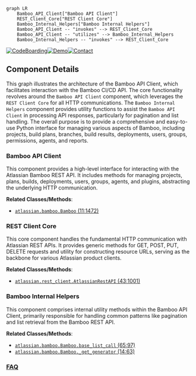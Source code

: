 ```mermaid
graph LR
    Bamboo_API_Client["Bamboo API Client"]
    REST_Client_Core["REST Client Core"]
    Bamboo_Internal_Helpers["Bamboo Internal Helpers"]
    Bamboo_API_Client -- "invokes" --> REST_Client_Core
    Bamboo_API_Client -- "utilizes" --> Bamboo_Internal_Helpers
    Bamboo_Internal_Helpers -- "invokes" --> REST_Client_Core
```
[![CodeBoarding](https://img.shields.io/badge/Generated%20by-CodeBoarding-9cf?style=flat-square)](https://github.com/CodeBoarding/CodeBoarding)[![Demo](https://img.shields.io/badge/Try%20our-Demo-blue?style=flat-square)](https://www.codeboarding.org/demo)[![Contact](https://img.shields.io/badge/Contact%20us%20-%20contact@codeboarding.org-lightgrey?style=flat-square)](mailto:contact@codeboarding.org)

## Component Details

This graph illustrates the architecture of the Bamboo API Client, which facilitates interaction with the Bamboo CI/CD API. The core functionality revolves around the `Bamboo API Client` component, which leverages the `REST Client Core` for all HTTP communications. The `Bamboo Internal Helpers` component provides utility functions to assist the `Bamboo API Client` in processing API responses, particularly for pagination and list handling. The overall purpose is to provide a comprehensive and easy-to-use Python interface for managing various aspects of Bamboo, including projects, build plans, branches, build results, deployments, users, groups, permissions, agents, and reports.

### Bamboo API Client
This component provides a high-level interface for interacting with the Atlassian Bamboo REST API. It includes methods for managing projects, plans, builds, deployments, users, groups, agents, and plugins, abstracting the underlying HTTP communication.


**Related Classes/Methods**:

- <a href="https://github.com/atlassian-api/atlassian-python-api/blob/master/atlassian/bamboo.py#L11-L1472" target="_blank" rel="noopener noreferrer">`atlassian.bamboo.Bamboo` (11:1472)</a>


### REST Client Core
This core component handles the fundamental HTTP communication with Atlassian REST APIs. It provides generic methods for GET, POST, PUT, DELETE requests and utility for constructing resource URLs, serving as the backbone for various Atlassian product clients.


**Related Classes/Methods**:

- <a href="https://github.com/atlassian-api/atlassian-python-api/blob/master/atlassian/rest_client.py#L43-L1001" target="_blank" rel="noopener noreferrer">`atlassian.rest_client.AtlassianRestAPI` (43:1001)</a>


### Bamboo Internal Helpers
This component comprises internal utility methods within the Bamboo API Client, primarily responsible for handling common patterns like pagination and list retrieval from the Bamboo REST API.


**Related Classes/Methods**:

- <a href="https://github.com/atlassian-api/atlassian-python-api/blob/master/atlassian/bamboo.py#L65-L97" target="_blank" rel="noopener noreferrer">`atlassian.bamboo.Bamboo.base_list_call` (65:97)</a>
- <a href="https://github.com/atlassian-api/atlassian-python-api/blob/master/atlassian/bamboo.py#L14-L63" target="_blank" rel="noopener noreferrer">`atlassian.bamboo.Bamboo._get_generator` (14:63)</a>




### [FAQ](https://github.com/CodeBoarding/GeneratedOnBoardings/tree/main?tab=readme-ov-file#faq)